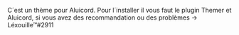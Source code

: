 C´est un thème pour Aluicord.
Pour l´installer il vous faut le plugin Themer et Aluicord, si vous avez des recommandation ou des problèmes -> Léxouille™#2911
